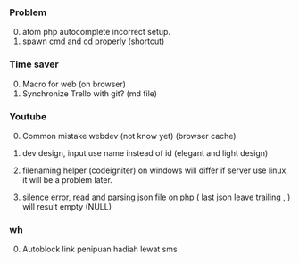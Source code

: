 ### Problem
0. atom php autocomplete incorrect setup.
0. spawn cmd and cd properly (shortcut)
### Time saver

0.  Macro for web (on browser)
0.  Synchronize Trello with git? (md file)


### Youtube

0.  Common mistake webdev (not know yet)
  (browser cache)
0.  dev design, input use name instead of id (elegant and light design)
0. filenaming helper (codeigniter) on windows will differ if server use linux, it will be a problem later.

0.  silence error, read and parsing json file on php ( last json leave trailing , )
  will result empty (NULL)

### wh

0.  Autoblock link penipuan hadiah lewat sms
